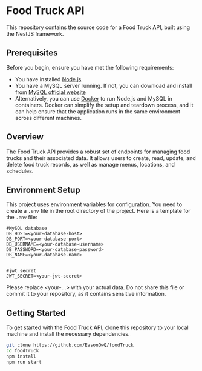 # Food Truck API

This repository contains the source code for a Food Truck API, built using the NestJS framework.

## Prerequisites

Before you begin, ensure you have met the following requirements:

* You have installed [Node.js](https://nodejs.org/)
* You have a MySQL server running. If not, you can download and install from [MySQL official website](https://dev.mysql.com/downloads/mysql/)
* Alternatively, you can use [Docker](https://www.docker.com/) to run Node.js and MySQL in containers. Docker can simplify the setup and teardown process, and it can help ensure that the application runs in the same environment across different machines.


## Overview

The Food Truck API provides a robust set of endpoints for managing food trucks and their associated data. It allows users to create, read, update, and delete food truck records, as well as manage menus, locations, and schedules.



## Environment Setup

This project uses environment variables for configuration. You need to create a `.env` file in the root directory of the project. Here is a template for the `.env` file:

```dotenv
#MySQL database
DB_HOST=<your-database-host>
DB_PORT=<your-database-port>
DB_USERNAME=<your-database-username>
DB_PASSWORD=<your-database-password>
DB_NAME=<your-database-name>


#jwt secret
JWT_SECRET=<your-jwt-secret>
```
Please replace <your-...> with your actual data. Do not share this file or commit it to your repository, as it contains sensitive information.

## Getting Started

To get started with the Food Truck API, clone this repository to your local machine and install the necessary dependencies.

```bash
git clone https://github.com/EasonQwQ/foodTruck
cd foodTruck
npm install
npm run start
```